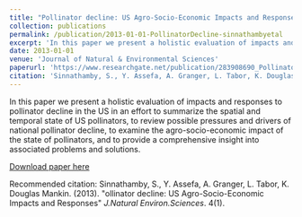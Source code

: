 ```yaml
---
title: "Pollinator decline: US Agro-Socio-Economic Impacts and Responses"
collection: publications
permalink: /publication/2013-01-01-PollinatorDecline-sinnathambyetal
excerpt: 'In this paper we present a holistic evaluation of impacts and responses to pollinator decline in the US in an effort to summarize the spatial and temporal state of US pollinators, to review possible pressures and drivers of national pollinator decline, to examine the agro-socio-economic impact of the state of pollinators, and to provide a comprehensive insight into associated problems and solutions.'
date: 2013-01-01
venue: 'Journal of Natural & Environmental Sciences'
paperurl: 'https://www.researchgate.net/publication/283908690_Pollinator_Decline_US_Agro-Socio-Economic_Impacts_and_Responses'
citation: 'Sinnathamby, S., Y. Assefa, A. Granger, L. Tabor, K. Douglas Mankin. (2013). &quot;Pollinator decline: US Agro-Socio-Economic Impacts and Responses.&quot; <i>J.Natural Environ.Sciences</i>. 4(1).'
---
```

In this paper we present a holistic evaluation of impacts and responses to pollinator decline in the US in an effort to summarize the spatial and temporal state of US pollinators, to review possible pressures and drivers of national pollinator decline, to examine the agro-socio-economic impact of the state of pollinators, and to provide a comprehensive insight into associated problems and solutions.

[Download paper here](http://SumathyS.github.io/files/paper1.pdf)

Recommended citation: Sinnathamby, S., Y. Assefa, A. Granger, L. Tabor, K. Douglas Mankin. (2013). "ollinator decline: US Agro-Socio-Economic Impacts and Responses" <i>J.Natural Environ.Sciences</i>. 4(1).